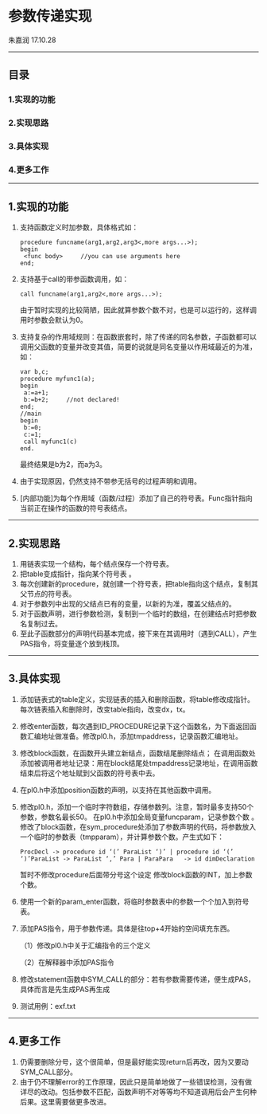 # 参数传递实现

朱嘉润 17.10.28

------

## 目录

### 1.实现的功能

### 2.实现思路

### 3.具体实现

### 4.更多工作

------

## 1.实现的功能

1. 支持函数定义时加参数，具体格式如：

   ```
   procedure funcname(arg1,arg2,arg3<,more args...>);
   begin
   	<func body> 	//you can use arguments here
   end;
   ```

2. 支持基于call的带参函数调用，如：

   ```
   call funcname(arg1,arg2<,more args...>);
   ```

   由于暂时实现的比较简陋，因此就算参数个数不对，也是可以运行的，这样调用时参数会默认为0。

3. 支持复杂的作用域规则：在函数嵌套时，除了传递的同名参数，子函数都可以调用父函数的变量并改变其值，简要的说就是同名变量以作用域最近的为准，如：

   ```
   var b,c;
   procedure myfunc1(a);
   begin
   	a:=a+1;
   	b:=b+2; 	//not declared!
   end;
   //main
   begin
   	b:=0;
   	c:=1;
   	call myfunc1(c)
   end.
   ```

   最终结果是b为2，而a为3。

4. 由于实现原因，仍然支持不带参无括号的过程声明和调用。

5. [内部功能]为每个作用域（函数/过程）添加了自己的符号表。Func指针指向当前正在操作的函数的符号表结点。

------

## 2.实现思路

1. 用链表实现一个结构，每个结点保存一个符号表。    
2. 把table变成指针，指向某个符号表 。
3. 每次创建新的procedure，就创建一个符号表，把table指向这个结点，复制其父节点的符号表。
4. 对于参数列中出现的父结点已有的变量，以新的为准，覆盖父结点的。
5. 对于函数声明，进行参数检测，复制到一个临时的数组，在创建结点时把参数名复制过去。
6. 至此子函数部分的声明代码基本完成，接下来在其调用时（遇到CALL），产生PAS指令，将变量逐个放到栈顶。

------

## 3.具体实现

1. 添加链表式的table定义，实现链表的插入和删除函数，将table修改成指针。每次链表插入和删除时，改变table指向，改变dx，tx。

2. 修改enter函数，每次遇到ID_PROCEDURE记录下这个函数名，为下面返回函数汇编地址做准备。修改pl0.h，添加tmpaddress，记录函数汇编地址。

3. 修改block函数，在函数开头建立新结点，函数结尾删除结点；   在调用函数处添加被调用者地址记录：用在block结尾处tmpaddress记录地址，在调用函数结束后将这个地址赋到父函数的符号表中去。

4. 在pl0.h中添加position函数的声明，以支持在其他函数中调用。

5. 修改pl0.h，添加一个临时字符数组，存储参数列。注意，暂时最多支持50个参数，参数名最长50。   在pl0.h中添加全局变量funcparam，记录参数个数  。修改了block函数，在sym_procedure处添加了参数声明的代码，将参数放入一个临时的参数表（tmpparam），并计算参数个数。产生式如下：

   ```
   ProcDecl -> procedure id ‘(’ ParaList ‘)’ | procedure id ‘(’ ‘)’ParaList -> ParaList ‘,’ Para | ParaPara   -> id dimDeclaration 
   ```

    暂时不修改procedure后面带分号这个设定   修改block函数的INT，加上参数个数。

6. 使用一个新的param_enter函数，将临时参数表中的参数一个个加入到符号表。

7. 添加PAS指令，用于参数传递。具体是往top+4开始的空间填充东西。   

   （1）修改pl0.h中关于汇编指令的三个定义   

   （2）在解释器中添加PAS指令   

8. 修改statement函数中SYM_CALL的部分：若有参数需要传递，便生成PAS，具体而言是先生成PAS再生成

9. 测试用例：exf.txt

------

## 4.更多工作

1. 仍需要删除分号，这个很简单，但是最好能实现return后再改，因为又要动SYM_CALL部分。
2. 由于仍不理解error的工作原理，因此只是简单地做了一些错误检测，没有做详尽的改动。包括参数不匹配，函数声明不对等等均不知道调用后会产生何种后果。这里需要做更多改进。